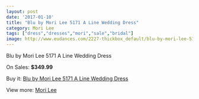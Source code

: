```yaml
---
layout: post
date: '2017-01-10'
title: "Blu by Mori Lee 5171 A Line Wedding Dress"
category: Mori Lee
tags: ["dress","dresses","mori","sale","bridal"]
image: http://www.eudances.com/2227-thickbox_default/blu-by-mori-lee-5171-a-line-wedding-dress.jpg
---
```

Blu by Mori Lee 5171 A Line Wedding Dress

On Sales: **$349.99**
<a href="https://www.eudances.com/en/mori-lee/745-blu-by-mori-lee-5171-a-line-wedding-dress.html"><amp-img layout="responsive" width="600" height="600" src="//www.eudances.com/2227-thickbox_default/blu-by-mori-lee-5171-a-line-wedding-dress.jpg" alt="Blu by Mori Lee 5171 A Line Wedding Dress 0" /></a>
<a href="https://www.eudances.com/en/mori-lee/745-blu-by-mori-lee-5171-a-line-wedding-dress.html"><amp-img layout="responsive" width="600" height="600" src="//www.eudances.com/2228-thickbox_default/blu-by-mori-lee-5171-a-line-wedding-dress.jpg" alt="Blu by Mori Lee 5171 A Line Wedding Dress 1" /></a>
<a href="https://www.eudances.com/en/mori-lee/745-blu-by-mori-lee-5171-a-line-wedding-dress.html"><amp-img layout="responsive" width="600" height="600" src="//www.eudances.com/2229-thickbox_default/blu-by-mori-lee-5171-a-line-wedding-dress.jpg" alt="Blu by Mori Lee 5171 A Line Wedding Dress 2" /></a>

Buy it: [Blu by Mori Lee 5171 A Line Wedding Dress](https://www.eudances.com/en/mori-lee/745-blu-by-mori-lee-5171-a-line-wedding-dress.html "Blu by Mori Lee 5171 A Line Wedding Dress")

View more: [Mori Lee](https://www.eudances.com/en/9-mori-lee "Mori Lee")